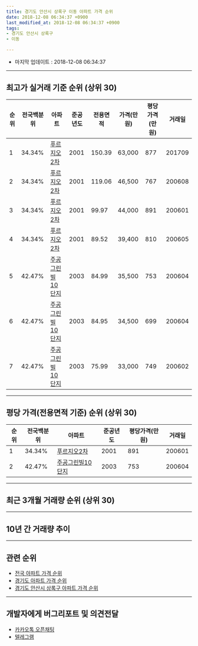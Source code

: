 ```yaml
---
title: 경기도 안산시 상록구 이동 아파트 가격 순위
date: 2018-12-08 06:34:37 +0900
last_modified_at: 2018-12-08 06:34:37 +0900
tags:
- 경기도 안산시 상록구
- 이동

---
```


* 마지막 업데이트 : 2018-12-08 06:34:37

---

## 최고가 실거래 기준 순위 (상위 30)


|순위|전국백분위|아파트|준공년도|전용면적|가격(만원)|평당가격(만원)|거래일|
|---|---|---|---|---|---|---|---|
|1|34.34%|[푸르지오2차](https://search.naver.com/search.naver?query=%EA%B2%BD%EA%B8%B0%EB%8F%84+%EC%95%88%EC%82%B0%EC%8B%9C+%EC%83%81%EB%A1%9D%EA%B5%AC+%EC%9D%B4%EB%8F%99+%ED%91%B8%EB%A5%B4%EC%A7%80%EC%98%A42%EC%B0%A8)|2001|150.39|63,000|877|201709|
|2|34.34%|[푸르지오2차](https://search.naver.com/search.naver?query=%EA%B2%BD%EA%B8%B0%EB%8F%84+%EC%95%88%EC%82%B0%EC%8B%9C+%EC%83%81%EB%A1%9D%EA%B5%AC+%EC%9D%B4%EB%8F%99+%ED%91%B8%EB%A5%B4%EC%A7%80%EC%98%A42%EC%B0%A8)|2001|119.06|46,500|767|200608|
|3|34.34%|[푸르지오2차](https://search.naver.com/search.naver?query=%EA%B2%BD%EA%B8%B0%EB%8F%84+%EC%95%88%EC%82%B0%EC%8B%9C+%EC%83%81%EB%A1%9D%EA%B5%AC+%EC%9D%B4%EB%8F%99+%ED%91%B8%EB%A5%B4%EC%A7%80%EC%98%A42%EC%B0%A8)|2001|99.97|44,000|891|200601|
|4|34.34%|[푸르지오2차](https://search.naver.com/search.naver?query=%EA%B2%BD%EA%B8%B0%EB%8F%84+%EC%95%88%EC%82%B0%EC%8B%9C+%EC%83%81%EB%A1%9D%EA%B5%AC+%EC%9D%B4%EB%8F%99+%ED%91%B8%EB%A5%B4%EC%A7%80%EC%98%A42%EC%B0%A8)|2001|89.52|39,400|810|200605|
|5|42.47%|[주공그린빌10단지](https://search.naver.com/search.naver?query=%EA%B2%BD%EA%B8%B0%EB%8F%84+%EC%95%88%EC%82%B0%EC%8B%9C+%EC%83%81%EB%A1%9D%EA%B5%AC+%EC%9D%B4%EB%8F%99+%EC%A3%BC%EA%B3%B5%EA%B7%B8%EB%A6%B0%EB%B9%8C10%EB%8B%A8%EC%A7%80)|2003|84.99|35,500|753|200604|
|6|42.47%|[주공그린빌10단지](https://search.naver.com/search.naver?query=%EA%B2%BD%EA%B8%B0%EB%8F%84+%EC%95%88%EC%82%B0%EC%8B%9C+%EC%83%81%EB%A1%9D%EA%B5%AC+%EC%9D%B4%EB%8F%99+%EC%A3%BC%EA%B3%B5%EA%B7%B8%EB%A6%B0%EB%B9%8C10%EB%8B%A8%EC%A7%80)|2003|84.95|34,500|699|200604|
|7|42.47%|[주공그린빌10단지](https://search.naver.com/search.naver?query=%EA%B2%BD%EA%B8%B0%EB%8F%84+%EC%95%88%EC%82%B0%EC%8B%9C+%EC%83%81%EB%A1%9D%EA%B5%AC+%EC%9D%B4%EB%8F%99+%EC%A3%BC%EA%B3%B5%EA%B7%B8%EB%A6%B0%EB%B9%8C10%EB%8B%A8%EC%A7%80)|2003|75.99|33,000|749|200602|


---

## 평당 가격(전용면적 기준) 순위 (상위 30)


|순위|전국백분위|아파트|준공년도|평당가격(만원)|거래일|
|---|---|---|---|---|---|
|1|34.34%|[푸르지오2차](https://search.naver.com/search.naver?query=%EA%B2%BD%EA%B8%B0%EB%8F%84+%EC%95%88%EC%82%B0%EC%8B%9C+%EC%83%81%EB%A1%9D%EA%B5%AC+%EC%9D%B4%EB%8F%99+%ED%91%B8%EB%A5%B4%EC%A7%80%EC%98%A42%EC%B0%A8)|2001|891|200601|
|2|42.47%|[주공그린빌10단지](https://search.naver.com/search.naver?query=%EA%B2%BD%EA%B8%B0%EB%8F%84+%EC%95%88%EC%82%B0%EC%8B%9C+%EC%83%81%EB%A1%9D%EA%B5%AC+%EC%9D%B4%EB%8F%99+%EC%A3%BC%EA%B3%B5%EA%B7%B8%EB%A6%B0%EB%B9%8C10%EB%8B%A8%EC%A7%80)|2003|753|200604|


---

## 최근 3개월 거래량 순위 (상위 30)


<div style="width:100%;">
    <canvas id="deal_count_ranking" height="250"></canvas>
</div>


<script>
new Chart(document.getElementById("deal_count_ranking"), {
    type: 'horizontalBar',
    data: {
        labels: ['주공그린빌10단지'],
        datasets: [{
            label: '실거래 수',
            data: [2],
            borderColor: "rgba(255, 0, 128, 1)",
            backgroundColor: "rgba(255, 0, 128, 0.5)",
            fill: false,
        }]
    },
    options: {
        responsive: true,
        title: {
            display: true,
            text: '최근 3개월 거래량 순위'
        },
        tooltips: {
            mode: 'index',
            intersect: false,
            callbacks: {
                title: function(tooltipItems, data) {
                    return "실거래 수:";
                },
                label: function(tooltipItem, data) {
                    return data.labels[tooltipItem.index] + ": " + tooltipItem.xLabel;
                }
            }
        },
        hover: {
            mode: 'nearest',
            intersect: true
        },
        scales: {
            xAxes: [{
                display: true,
                scaleLabel: {
                    display: true,
                    labelString: '실거래 수'
                },
                ticks: {
                    suggestedMin: 0,
                }
            }],
            yAxes: [{
                display: true,
                ticks: {
                    autoSkip: false,
                    callback: function(value, index, values) {
                        if (value.length > 15)
                            return value.substr(0, 13) + "...";
                        else
                            return value;
                    }
                },
                scaleLabel: {
                    display: false,
                }
            }]
        }
    }
});

</script>


---

## 10년 간 거래량 추이


<div style="width:100%;">
    <canvas id="deal_progress" height="250"></canvas>
</div>

<script>
new Chart(document.getElementById("deal_progress"), {
    type: 'line',
    data: {
        labels: ['200812','200901','200902','200903','200904','200905','200906','200907','200908','200909','200910','200911','200912','201001','201002','201003','201004','201005','201006','201007','201008','201009','201010','201011','201012','201101','201102','201103','201104','201105','201106','201107','201108','201109','201110','201111','201112','201201','201202','201203','201204','201205','201206','201207','201208','201209','201210','201211','201212','201301','201302','201303','201304','201305','201306','201307','201308','201309','201310','201311','201312','201401','201402','201403','201404','201405','201406','201407','201408','201409','201410','201411','201412','201501','201502','201503','201504','201505','201506','201507','201508','201509','201510','201511','201512','201601','201602','201603','201604','201605','201606','201607','201608','201609','201610','201611','201612','201701','201702','201703','201704','201705','201706','201707','201708','201709','201710','201711','201712','201801','201802','201803','201804','201805','201806','201807','201808','201809','201810','201811','201812'],
        datasets: [{
            label: '실거래 수',
            pointRadius: 1,
            data: [2, 4, 2, 2, 1, 7, 8, 5, 4, 3, 1, 2, 1, 1, 0, 5, 4, 2, 1, 1, 1, 2, 9, 2, 6, 3, 4, 2, 1, 0, 4, 1, 5, 2, 2, 2, 1, 2, 4, 2, 3, 0, 2, 1, 2, 1, 4, 5, 4, 2, 2, 1, 2, 2, 5, 2, 2, 4, 6, 2, 2, 2, 4, 2, 2, 5, 3, 6, 7, 3, 5, 1, 1, 2, 4, 12, 4, 4, 7, 2, 2, 4, 4, 3, 1, 0, 2, 1, 2, 2, 3, 2, 3, 2, 4, 2, 2, 1, 3, 3, 2, 4, 3, 1, 1, 4, 0, 3, 0, 2, 0, 0, 1, 0, 4, 0, 1, 0, 1, 0, 1],
            borderColor: "rgba(255, 201, 14, 1)",
            backgroundColor: "rgba(255, 201, 14, 0.5)",
            fill: true,
        }]
    },
    options: {
        responsive: true,
        title: {
            display: true,
            text: '10년간 거래량 추이'
        },
        tooltips: {
            mode: 'index',
            intersect: false,
        },
        hover: {
            mode: 'nearest',
            intersect: true
        },
        scales: {
            xAxes: [{
                display: true,
                scaleLabel: {
                    display: true,
                    labelString: '년/월'
                }
            }],
            yAxes: [{
                display: true,
                ticks: {
                    suggestedMin: 0,
                },
                scaleLabel: {
                    display: true,
                    labelString: '실거래 수'
                }
            }]
        }
    }
});

</script>


---

## 관련 순위

- [전국 아파트 가격 순위](https://inasie.github.io/apt-ranking/전국)
- [경기도 아파트 가격 순위](https://inasie.github.io/apt-ranking/경기도)
- [경기도 안산시 상록구 아파트 가격 순위](https://inasie.github.io/apt-ranking/경기도-안산시-상록구)


---

## 개발자에게 버그리포트 및 의견전달

- [카카오톡 오픈채팅](https://open.kakao.com/o/gLJUAP4)
- [텔레그램](https://t.me/inasie)

